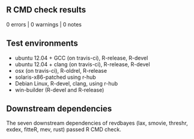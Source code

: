 ## R CMD check results

0 errors | 0 warnings | 0 notes

## Test environments

- ubuntu 12.04 + GCC (on travis-ci), R-release, R-devel
- ubuntu 12.04 + clang (on travis-ci), R-release, R-devel
- osx (on travis-ci), R-oldrel, R-release
- solaris-x86-patched using r-hub
- Debian Linux, R-devel, clang, using r-hub
- win-builder (R-devel and R-release)

## Downstream dependencies

The seven downstream dependencies of revdbayes (lax, smovie, threshr, exdex, fitteR, mev, rust) passed R CMD check.
